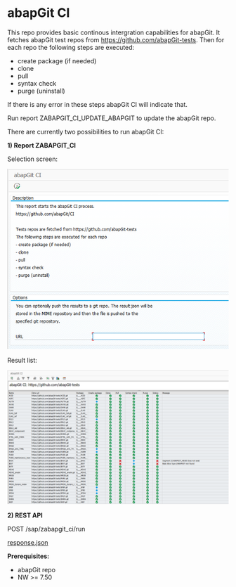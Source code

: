 # abapGit CI

This repo provides basic continous intergration capabilities for abapGit.
It fetches abapGit test repos from https://github.com/abapGit-tests. Then
for each repo the following steps are executed:
- create package (if needed)
- clone
- pull
- syntax check
- purge (uninstall)

If there is any error in these steps abapGit CI will indicate that.

Run report ZABAPGIT_CI_UPDATE_ABAPGIT to update the abapGit repo.

There are currently two possibilities to run abapGit CI:

**1) Report ZABAPGIT_CI**

Selection screen:

![abapGit CI selection screen](/img/ZABAPGIT_CI_selection_screen.png)

Result list:

![abapGit CI results](/img/ZABAPGIT_CI_result.png)

**2) REST API**

POST /sap/zabapgit_ci/run

[response.json](/test/response.json)


**Prerequisites:**
- abapGit repo
- NW >= 7.50
